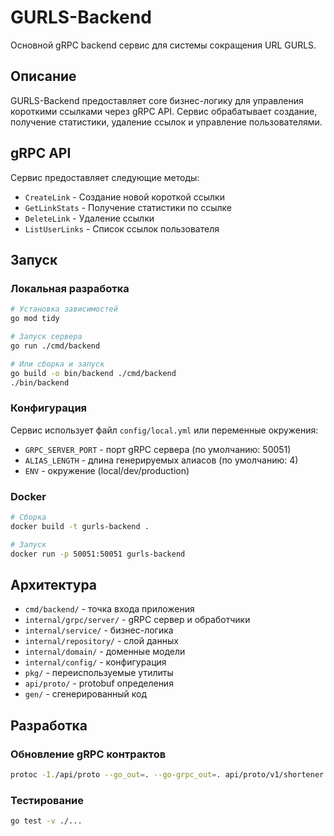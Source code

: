 # GURLS-Backend

Основной gRPC backend сервис для системы сокращения URL GURLS.

## Описание

GURLS-Backend предоставляет core бизнес-логику для управления короткими ссылками через gRPC API. Сервис обрабатывает создание, получение статистики, удаление ссылок и управление пользователями.

## gRPC API

Сервис предоставляет следующие методы:

- `CreateLink` - Создание новой короткой ссылки
- `GetLinkStats` - Получение статистики по ссылке  
- `DeleteLink` - Удаление ссылки
- `ListUserLinks` - Список ссылок пользователя

## Запуск

### Локальная разработка

```bash
# Установка зависимостей
go mod tidy

# Запуск сервера
go run ./cmd/backend

# Или сборка и запуск
go build -o bin/backend ./cmd/backend
./bin/backend
```

### Конфигурация

Сервис использует файл `config/local.yml` или переменные окружения:

- `GRPC_SERVER_PORT` - порт gRPC сервера (по умолчанию: 50051)
- `ALIAS_LENGTH` - длина генерируемых алиасов (по умолчанию: 4)
- `ENV` - окружение (local/dev/production)

### Docker

```bash
# Сборка
docker build -t gurls-backend .

# Запуск
docker run -p 50051:50051 gurls-backend
```

## Архитектура

- `cmd/backend/` - точка входа приложения
- `internal/grpc/server/` - gRPC сервер и обработчики
- `internal/service/` - бизнес-логика
- `internal/repository/` - слой данных
- `internal/domain/` - доменные модели
- `internal/config/` - конфигурация
- `pkg/` - переиспользуемые утилиты
- `api/proto/` - protobuf определения
- `gen/` - сгенерированный код

## Разработка

### Обновление gRPC контрактов

```bash
protoc -I./api/proto --go_out=. --go-grpc_out=. api/proto/v1/shortener.proto
```

### Тестирование

```bash
go test -v ./...
```